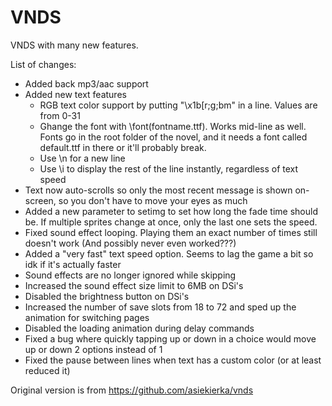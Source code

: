 # VNDS
VNDS with many new features.

List of changes:
- Added back mp3/aac support
- Added new text features
  - RGB text color support by putting "\x1b[r;g;bm" in a line. Values are from 0-31
  - Ghange the font with \font(fontname.ttf). Works mid-line as well. Fonts go in the root folder of the novel, and it needs a font called default.ttf in there or it'll probably break.
  - Use \n for a new line
  - Use \i to display the rest of the line instantly, regardless of text speed
- Text now auto-scrolls so only the most recent message is shown on-screen, so you don't have to move your eyes as much
- Added a new parameter to setimg to set how long the fade time should be. If multiple sprites change at once, only the last one sets the speed.
- Fixed sound effect looping. Playing them an exact number of times still doesn't work (And possibly never even worked???)
- Added a "very fast" text speed option. Seems to lag the game a bit so idk if it's actually faster
- Sound effects are no longer ignored while skipping
- Increased the sound effect size limit to 6MB on DSi's
- Disabled the brightness button on DSi's
- Increased the number of save slots from 18 to 72 and sped up the animation for switching pages
- Disabled the loading animation during delay commands
- Fixed a bug where quickly tapping up or down in a choice would move up or down 2 options instead of 1
- Fixed the pause between lines when text has a custom color (or at least reduced it)


Original version is from https://github.com/asiekierka/vnds
